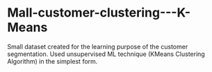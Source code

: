 # Mall-customer-clustering---K-Means
Small dataset created for the learning purpose of the customer segmentation. Used unsupervised ML technique (KMeans Clustering Algorithm) in the simplest form.
